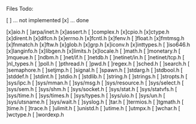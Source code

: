 Files Todo:

[ ] ... not implemented
[x] ... done

[x]aio.h
[ ]arpa/inet.h
[x]assert.h
[ ]complex.h
[x]cpio.h
[x]ctype.h
[x]dirent.h
[x]dlfcn.h
[x]errno.h
[x]fcntl.h
[x]fenv.h
[ ]float.h
[x]fmtmsg.h
[x]fnmatch.h
[x]ftw.h
[x]glob.h
[x]grp.h
[x]iconv.h
[x]inttypes.h
[ ]iso646.h
[x]langinfo.h
[x]libgen.h
[x]limits.h
[x]locale.h
[ ]math.h
[ ]monetary.h
[ ]mqueue.h
[ ]ndbm.h
[ ]net/if.h
[ ]netdb.h
[ ]netinet/in.h
[ ]netinet/tcp.h
[ ]nl_types.h
[ ]poll.h
[ ]pthread.h
[ ]pwd.h
[ ]regex.h
[ ]sched.h
[ ]search.h
[ ]semaphore.h
[ ]setjmp.h
[ ]signal.h
[ ]spawn.h
[ ]stdarg.h
[ ]stdbool.h
[ ]stddef.h
[ ]stdint.h
[ ]stdio.h
[ ]stdlib.h
[ ]string.h
[ ]strings.h
[ ]stropts.h
[ ]sys/ipc.h
[ ]sys/mman.h
[ ]sys/msg.h
[ ]sys/resource.h
[ ]sys/select.h
[ ]sys/sem.h
[ ]sys/shm.h
[ ]sys/socket.h
[ ]sys/stat.h
[ ]sys/statvfs.h
[ ]sys/time.h
[ ]sys/times.h
[ ]sys/types.h
[ ]sys/uio.h
[ ]sys/un.h
[ ]sys/utsname.h
[ ]sys/wait.h
[ ]syslog.h
[ ]tar.h
[ ]termios.h
[ ]tgmath.h
[ ]time.h
[ ]trace.h
[ ]ulimit.h
[ ]unistd.h
[ ]utime.h
[ ]utmpx.h
[ ]wchar.h
[ ]wctype.h
[ ]wordexp.h
